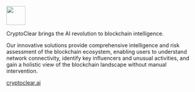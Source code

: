 <img src="https://cryptoclear.ai/assets/logos/logo02.svg" height="50px"></img>

CryptoClear brings the AI revolution to blockchain intelligence.  

Our innovative solutions provide comprehensive intelligence and risk assessment of the blockchain ecosystem, enabling users to understand network connectivity, identify key influencers and unusual activities, and gain a holistic view of the blockchain landscape without manual intervention. 


<a href="https://cryptoclear.ai">cryptoclear.ai</a>
